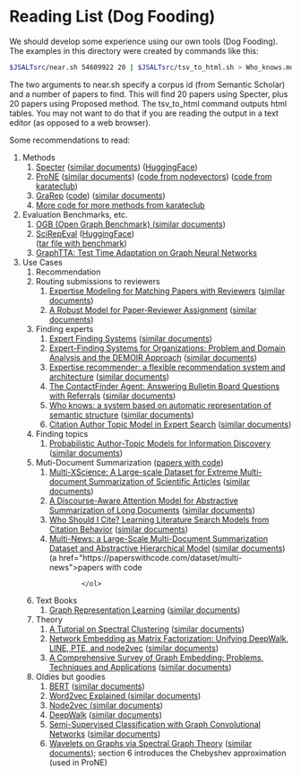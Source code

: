 # Reading List (Dog Fooding)

We should develop some experience using our own tools (Dog Fooding).  
The examples in this directory were created by commands like this:

```sh
$JSALTsrc/near.sh 54609922 20 | $JSALTsrc/tsv_to_html.sh > Who_knows.md
```

The two arguments to near.sh specify a corpus id (from Semantic Scholar) and
a number of papers to find.  This will find 20 papers using Specter, plus 20 papers
using Proposed method.  The tsv_to_html command outputs html tables.  You may not want to do that if you are
reading the output in a text editor (as opposed to a web browser).
<p>

Some recommendations to read:

<ol>
<li>Methods
    <ol>
    <li><a href="https://aclanthology.org/2020.acl-main.207.pdf">Specter</a> (<a href="Specter.md">similar documents</a>)
(<a href="https://huggingface.co/allenai/specter2">HuggingFace</a>)
</li>
    <li><a href="https://www.ijcai.org/proceedings/2019/0594.pdf">ProNE</a> (<a href="ProNE.md">similar documents</a>) 
(<a href="https://github.com/VHRanger/nodevectors/blob/master/nodevectors/prone.py">code from nodevectors</a>)
(<a href="https://karateclub.readthedocs.io/en/latest/_modules/karateclub/node_embedding/neighbourhood/grarep.html">code from karateclub</a>)</li>
    <li><a href="https://dl.acm.org/doi/10.1145/2806416.2806512">GraRep</a>
(<a href="https://github.com/VHRanger/nodevectors/blob/master/nodevectors/grarep.py">code</a>) (<a href="GraRep.md">similar documents</a>)
</li>
<li><a href="https://karateclub.readthedocs.io/en/latest/modules/root.html?highlight=neighbourhood#neighbourhood-based-node-embedding">More code for more methods from karateclub</a></li>
    </ol>
</li>
<li>Evaluation Benchmarks, etc.
    <ol>
    <li><a href="https://arxiv.org/pdf/2103.09430.pdf">OGB (Open Graph Benchmark) (<a href="OGB_Benchmarks.md">similar documents</a>)</a></li>
    <li><a href="https://arxiv.org/abs/2211.13308">SciRepEval</a> (<a href="https://huggingface.co/datasets/allenai/scirepeval">HuggingFace</a>)</li>
(<a href="https://mimno.infosci.cornell.edu/data/nips_reviewer_data.tar.gz">tar file with benchmark</a>)
    <li><a href="https://arxiv.org/abs/2208.09126">GraphTTA: Test Time Adaptation on Graph Neural Networks</a></li>
    </ol>
</li>
<li> Use Cases
     <ol>
     	<li>Recommendation</li>	
	<li>Routing submissions to reviewers
		    <ol>
		        <li><a href="https://people.cs.umass.edu/~mccallum/papers/expertise-kdd2007s.pdf">Expertise Modeling for Matching Papers with Reviewers</a> (<a href="Expertise.md">similar documents</a>)</li>
		        <li><a href="http://engineering.nyu.edu/~suel/papers/reviewer.pdf">A Robust Model for Paper-Reviewer Assignment</a> (<a href="Reviewer.md">similar documents</a>)</li>
		    </ol></li>
         <li>Finding experts
                    <ol>
		        <li><a href="https://www.mitre.org/sites/default/files/pdf/06_1115.pdf">Expert Finding Systems</a> (<a href="Expert_finding.md">similar documents</a>)</li>
		        <li><a href="https://www.ics.uci.edu/~kobsa/papers/2003-JOCEC-kobsa.pdf">Expert-Finding Systems for Organizations: Problem and Domain Analysis and the DEMOIR Approach</a> (<a href="Expert_finding2.md">similar documents</a>)</li>
		        <li><a href="https://dl.acm.org/doi/10.1145/358916.358994">Expertise recommender: a flexible recommendation system and architecture</a> (<a href="Expert_finding3.md">similar documents</a>)</li>
		        <li><a href="https://cdn.aaai.org/AAAI/1996/AAAI96-002.pdf">The ContactFinder Agent: Answering Bulletin Board Questions with Referrals</a> (<a href="ContactFinder.md">similar documents</a>)</li>
		        <li><a href="https://dl.acm.org/doi/10.5555/3374430.3374464">Who knows: a system based on automatic representation of semantic structure</a> (<a href="Who_knows.md">similar documents</a>)</li>
		        <li><a href="https://aclanthology.org/C10-2145/">Citation Author Topic Model in Expert Search</a> (<a href="Expert.md">similar documents</a>)</li>
		    </ol></li>
         <li>Finding topics
	 	     <ol>
		        <li><a href="https://cocosci.princeton.edu/tom/papers/author_topics_kdd.pdf">Probabilistic Author-Topic Models for Information Discovery</a> (<a href="Author_Topic_Trends.md">similar documents</a>)</li>
		    </ol></li>
	<li>Muti-Document Summarization (<a href="https://paperswithcode.com/task/multi-document-summarization">papers with code</a>)
			<ol>
				<li><a href="https://aclanthology.org/2020.emnlp-main.648.pdf">Multi-XScience: A Large-scale Dataset for Extreme Multi-document Summarization of Scientific Articles</a> (<a href="automatic_related_work.md">similar documents</a>)</li>
				<li><a href="https://aclanthology.org/N18-2097.pdf">A Discourse-Aware Attention Model for
Abstractive Summarization of Long Documents</a> (<a href="summarize.md">similar documents</a>)</li>
				<li><a href="https://nlp.stanford.edu/pubs/bethard_2010_cikm_literature_search.pdf">Who Should I Cite?
Learning Literature Search Models from Citation Behavior</a> (<a href="who_should_I_cite.md">similar documents</a>)</li>
				<li><a href="https://aclanthology.org/P19-1102.pdf">Multi-News: a Large-Scale Multi-Document Summarization
Dataset and Abstractive Hierarchical Model</a> (<a href="MultiNews.md">similar documents</a>) (a href="https://paperswithcode.com/dataset/multi-news">papers with code</a></li>

			</ol>
</li>
     </ol>
</li>
<li>Text Books
    <ol>
    <li><a href="https://www.cs.mcgill.ca/~wlh/grl_book/files/GRL_Book.pdf">Graph Representation Learning</a> (<a href="Graph_Learning_Book.md">similar documents</a>)</li>
    </ol>
</li>
<li>Theory
    <ol>
    <li><a href="https://arxiv.org/pdf/0711.0189.pdf">A Tutorial on Spectral Clustering</a> (<a href="Spectral_Graph_Theory.md">similar documents</a>)</li>   
    <li><a href="https://arxiv.org/pdf/1710.02971.pdf">Network Embedding as Matrix Factorization: Unifying
DeepWalk, LINE, PTE, and node2vec</a> (<a href="Unifying.md">similar documents</a>)</li>
    <li><a href="https://arxiv.org/pdf/1709.07604.pdf">A Comprehensive Survey of Graph Embedding:
Problems, Techniques and Applications</a> (<a href="Graph_Embedding_Survey.md">similar documents</a>)</li>
    </ol>
</li>
<li>Oldies but goodies
    <ol>
    <li><a href="https://aclanthology.org/N19-1423.pdf">BERT</a> (<a href="BERT.md">similar documents</a>)</li>
    <li><a href="https://arxiv.org/pdf/1402.3722.pdf">Word2vec Explained (<a href="Levy_and_Goldberg2014.md">similar documents</a>)</a></li>
    <li><a href="https://cs.stanford.edu/people/jure/pubs/node2vec-kdd16.pdf">Node2vec (<a href="node2vec.md">similar documents</a>)</a></li>
    <li><a href="https://arxiv.org/pdf/1403.6652.pdf">DeepWalk</a> (<a href="DeepWalk.md">similar documents</a>)</li>
    <li><a href="https://arxiv.org/pdf/1609.02907.pdf">Semi-Supervised Classification with Graph Convolutional Networks</a> (<a href="Kipf.md">similar documents</a>)</li>
    <li><a href="https://arxiv.org/pdf/0912.3848.pdf">Wavelets on Graphs via Spectral Graph Theory</a> (<a href="Hammond.md">similar documents</a>); section 6 introduces the Chebyshev approximation (used in ProNE)</li>
    </ol>
</li>
</ol>

